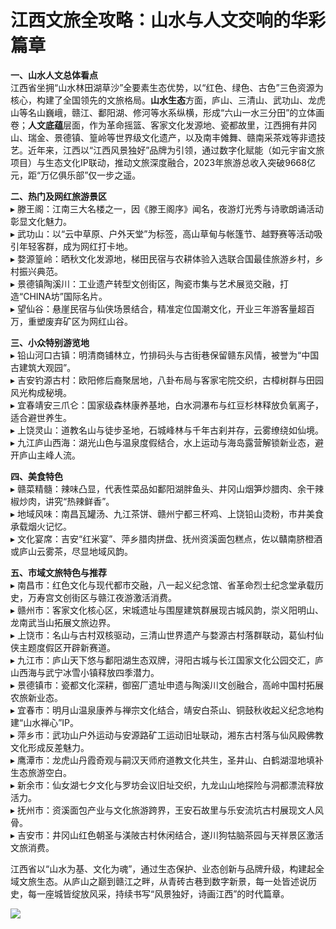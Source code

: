 # 江西文旅全攻略：山水与人文交响的华彩篇章  

**一、山水人文总体看点**  
江西省坐拥“山水林田湖草沙”全要素生态优势，以“红色、绿色、古色”三色资源为核心，构建了全国领先的文旅格局。**山水生态**方面，庐山、三清山、武功山、龙虎山等名山巍峨，赣江、鄱阳湖、修河等水系纵横，形成“六山一水三分田”的立体画卷；**人文底蕴**层面，作为革命摇篮、客家文化发源地、瓷都故里，江西拥有井冈山、瑞金、景德镇、篁岭等世界级文化遗产，以及南丰傩舞、赣南采茶戏等非遗技艺。近年来，江西以“江西风景独好”品牌为引领，通过数字化赋能（如元宇宙文旅项目）与生态文化IP联动，推动文旅深度融合，2023年旅游总收入突破9668亿元，距“万亿俱乐部”仅一步之遥。  

**二、热门及网红旅游景区**  
▸ 滕王阁：江南三大名楼之一，因《滕王阁序》闻名，夜游灯光秀与诗歌朗诵活动彰显文化魅力。  
▸ 武功山：以“云中草原、户外天堂”为标签，高山草甸与帐篷节、越野赛等活动吸引年轻客群，成为网红打卡地。  
▸ 婺源篁岭：晒秋文化发源地，梯田民宿与农耕体验入选联合国最佳旅游乡村，乡村振兴典范。  
▸ 景德镇陶溪川：工业遗产转型文创街区，陶瓷市集与艺术展览交融，打造“CHINA坊”国际名片。  
▸ 望仙谷：悬崖民宿与仙侠场景结合，精准定位国潮文化，开业三年游客量超百万，重塑废弃矿区为网红山谷。  

**三、小众特别游览地**  
▸ 铅山河口古镇：明清商铺林立，竹排码头与古街巷保留赣东风情，被誉为“中国古建筑大观园”。  
▸ 吉安钓源古村：欧阳修后裔聚居地，八卦布局与客家宅院交织，古樟树群与田园风光构成秘境。  
▸ 宜春靖安三爪仑：国家级森林康养基地，白水洞瀑布与红豆杉林释放负氧离子，适合避世养生。  
▸ 上饶灵山：道教名山与徒步圣地，石城峰林与千年古刹并存，云雾缭绕如仙境。  
▸ 九江庐山西海：湖光山色与温泉度假结合，水上运动与海岛露营解锁新业态，避开庐山主峰人流。  

**四、美食特色**  
▸ 赣菜精髓：辣味凸显，代表性菜品如鄱阳湖胖鱼头、井冈山烟笋炒腊肉、余干辣椒炒肉，讲究“热辣鲜香”。  
▸ 地域风味：南昌瓦罐汤、九江茶饼、赣州宁都三杯鸡、上饶铅山烫粉，市井美食承载烟火记忆。  
▸ 文化宴席：吉安“红米宴”、萍乡腊肉拼盘、抚州资溪面包糕点，佐以贛南脐橙酒或庐山云雾茶，尽显地域风韵。  

**五、市域文旅特色与推荐**  
▸ 南昌市：红色文化与现代都市交融，八一起义纪念馆、省革命烈士纪念堂承载历史，万寿宫文创街区与赣江夜游激活消费。  
▸ 赣州市：客家文化核心区，宋城遗址与围屋建筑群展现古城风韵，崇义阳明山、龙南武当山拓展文旅边界。  
▸ 上饶市：名山与古村双核驱动，三清山世界遗产与婺源古村落群联动，葛仙村仙侠主题度假区开辟新赛道。  
▸ 九江市：庐山天下悠与鄱阳湖生态双牌，浔阳古城与长江国家文化公园交汇，庐山西海与武宁冰雪小镇释放四季潜力。  
▸ 景德镇市：瓷都文化深耕，御窑厂遗址申遗与陶溪川文创融合，高岭中国村拓展农旅新业态。  
▸ 宜春市：明月山温泉康养与禅宗文化结合，靖安白茶山、铜鼓秋收起义纪念地构建“山水禅心”IP。  
▸ 萍乡市：武功山户外运动与安源路矿工运动旧址联动，湘东古村落与仙风殿佛教文化形成反差魅力。  
▸ 鹰潭市：龙虎山丹霞奇观与嗣汉天师府道教文化共生，圣井山、白鹤湖湿地填补生态旅游空白。  
▸ 新余市：仙女湖七夕文化与罗坊会议旧址交织，九龙山山地探险与洞都漂流释放活力。  
▸ 抚州市：资溪面包产业与文化旅游跨界，王安石故里与乐安流坑古村展现文人风骨。  
▸ 吉安市：井冈山红色朝圣与渼陂古村休闲结合，遂川狗牯脑茶园与天祥景区激活文旅消费。  

江西省以“山水为基、文化为魂”，通过生态保护、业态创新与品牌升级，构建起全域文旅生态。从庐山之巅到赣江之畔，从青砖古巷到数字新景，每一处皆述说历史，每一座城皆绽放风采，持续书写“风景独好，诗画江西”的时代篇章。  

![](https://s1.imagehub.cc/images/2025/06/25/4b0fd2048fdb6057dd637dcbf5d3e0f7.jpg)  

